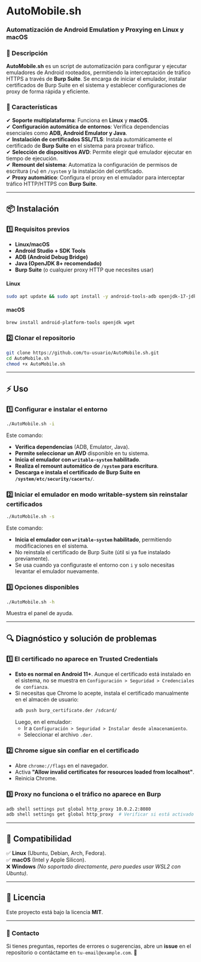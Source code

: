 # **AutoMobile.sh**
### **Automatización de Android Emulation y Proxying en Linux y macOS**

### **📌 Descripción**
**AutoMobile.sh** es un script de automatización para configurar y ejecutar emuladores de Android rooteados, permitiendo la interceptación de tráfico HTTPS a través de **Burp Suite**. Se encarga de iniciar el emulador, instalar certificados de Burp Suite en el sistema y establecer configuraciones de proxy de forma rápida y eficiente.

### **🚀 Características**
✔ **Soporte multiplataforma**: Funciona en **Linux** y **macOS**.  
✔ **Configuración automática de entornos**: Verifica dependencias esenciales como **ADB, Android Emulator y Java**.  
✔ **Instalación de certificados SSL/TLS**: Instala automáticamente el certificado de **Burp Suite** en el sistema para proxear tráfico.  
✔ **Selección de dispositivos AVD**: Permite elegir qué emulador ejecutar en tiempo de ejecución.  
✔ **Remount del sistema**: Automatiza la configuración de permisos de escritura (`rw`) en `/system` y la instalación del certificado.  
✔ **Proxy automático**: Configura el proxy en el emulador para interceptar tráfico HTTP/HTTPS con **Burp Suite**.  

---

## **📦 Instalación**
### **1️⃣ Requisitos previos**
- **Linux/macOS**
- **Android Studio + SDK Tools**
- **ADB (Android Debug Bridge)**
- **Java (OpenJDK 8+ recomendado)**
- **Burp Suite** (o cualquier proxy HTTP que necesites usar)

#### **Linux**
```bash
sudo apt update && sudo apt install -y android-tools-adb openjdk-17-jdk wget
```

#### **macOS**
```bash
brew install android-platform-tools openjdk wget
```

### **2️⃣ Clonar el repositorio**
```bash
git clone https://github.com/tu-usuario/AutoMobile.sh.git
cd AutoMobile.sh
chmod +x AutoMobile.sh
```

---

## **⚡ Uso**

### **1️⃣ Configurar e instalar el entorno**

```bash
./AutoMobile.sh -i
```

Este comando:

- **Verifica dependencias** (ADB, Emulator, Java).
- **Permite seleccionar un AVD** disponible en tu sistema.
- **Inicia el emulador con `writable-system` habilitado**.
- **Realiza el remount automático de `/system` para escritura**.
- **Descarga e instala el certificado de Burp Suite en `/system/etc/security/cacerts/`**.

### **2️⃣ Iniciar el emulador en modo writable-system sin reinstalar certificados**

```bash
./AutoMobile.sh -s
```

Este comando:

- **Inicia el emulador con `writable-system` habilitado**, permitiendo modificaciones en el sistema.
- No reinstala el certificado de Burp Suite (útil si ya fue instalado previamente).
- Se usa cuando ya configuraste el entorno con `i` y solo necesitas levantar el emulador nuevamente.

### **3️⃣ Opciones disponibles**
```bash
./AutoMobile.sh -h
```
Muestra el panel de ayuda.

---

## **🔍 Diagnóstico y solución de problemas**
### **1️⃣ El certificado no aparece en Trusted Credentials**
- **Esto es normal en Android 11+**. Aunque el certificado está instalado en el sistema, no se muestra en `Configuración > Seguridad > Credenciales de confianza`.
- Si necesitas que Chrome lo acepte, instala el certificado manualmente en el almacén de usuario:
  ```bash
  adb push burp_certificate.der /sdcard/
  ```
  Luego, en el emulador:
  - Ir a `Configuración > Seguridad > Instalar desde almacenamiento`.
  - Seleccionar el archivo `.der`.

### **2️⃣ Chrome sigue sin confiar en el certificado**
- Abre `chrome://flags` en el navegador.
- Activa **"Allow invalid certificates for resources loaded from localhost"**.
- Reinicia Chrome.

### **3️⃣ Proxy no funciona o el tráfico no aparece en Burp**
```bash
adb shell settings put global http_proxy 10.0.2.2:8080
adb shell settings get global http_proxy  # Verificar si está activado
```

---

## **📌 Compatibilidad**
✅ **Linux** (Ubuntu, Debian, Arch, Fedora).  
✅ **macOS** (Intel y Apple Silicon).  
❌ **Windows** *(No soportado directamente, pero puedes usar WSL2 con Ubuntu)*.  

---

## **📜 Licencia**
Este proyecto está bajo la licencia **MIT**.

---

### **🔗 Contacto**
Si tienes preguntas, reportes de errores o sugerencias, abre un **issue** en el repositorio o contáctame en `tu-email@example.com`. 🚀

